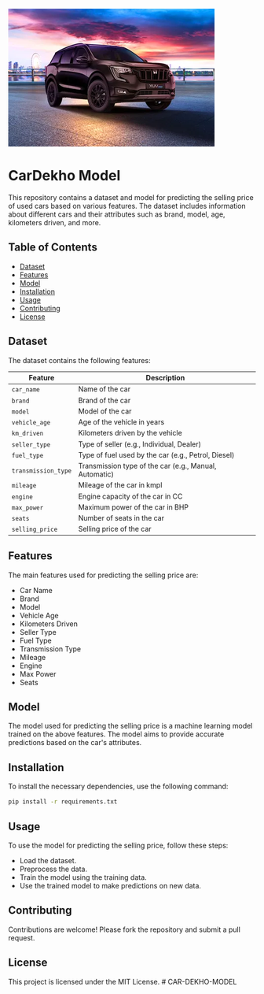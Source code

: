 

![car dekho model](car.png)
# CarDekho Model
This repository contains a dataset and model for predicting the selling price of used cars based on various features. The dataset includes information about different cars and their attributes such as brand, model, age, kilometers driven, and more.

## Table of Contents

- [Dataset](#dataset)
- [Features](#features)
- [Model](#model)
- [Installation](#installation)
- [Usage](#usage)
- [Contributing](#contributing)
- [License](#license)

## Dataset

The dataset contains the following features:

| Feature             | Description                                        |
|---------------------|----------------------------------------------------|
| `car_name`          | Name of the car                                    |
| `brand`             | Brand of the car                                   |
| `model`             | Model of the car                                   |
| `vehicle_age`       | Age of the vehicle in years                        |
| `km_driven`         | Kilometers driven by the vehicle                   |
| `seller_type`       | Type of seller (e.g., Individual, Dealer)          |
| `fuel_type`         | Type of fuel used by the car (e.g., Petrol, Diesel)|
| `transmission_type` | Transmission type of the car (e.g., Manual, Automatic)|
| `mileage`           | Mileage of the car in kmpl                         |
| `engine`            | Engine capacity of the car in CC                   |
| `max_power`         | Maximum power of the car in BHP                    |
| `seats`             | Number of seats in the car                         |
| `selling_price`     | Selling price of the car                           |

## Features

The main features used for predicting the selling price are:

- Car Name
- Brand
- Model
- Vehicle Age
- Kilometers Driven
- Seller Type
- Fuel Type
- Transmission Type
- Mileage
- Engine
- Max Power
- Seats

## Model

The model used for predicting the selling price is a machine learning model trained on the above features. The model aims to provide accurate predictions based on the car's attributes.

## Installation

To install the necessary dependencies, use the following command:

```bash
pip install -r requirements.txt
```

## Usage
To use the model for predicting the selling price, follow these steps:

- Load the dataset.
- Preprocess the data.
- Train the model using the training data.
- Use the trained model to make predictions on new data.

## Contributing
Contributions are welcome! Please fork the repository and submit a pull request.

## License
This project is licensed under the MIT License. #   C A R - D E K H O - M O D E L 
 
 